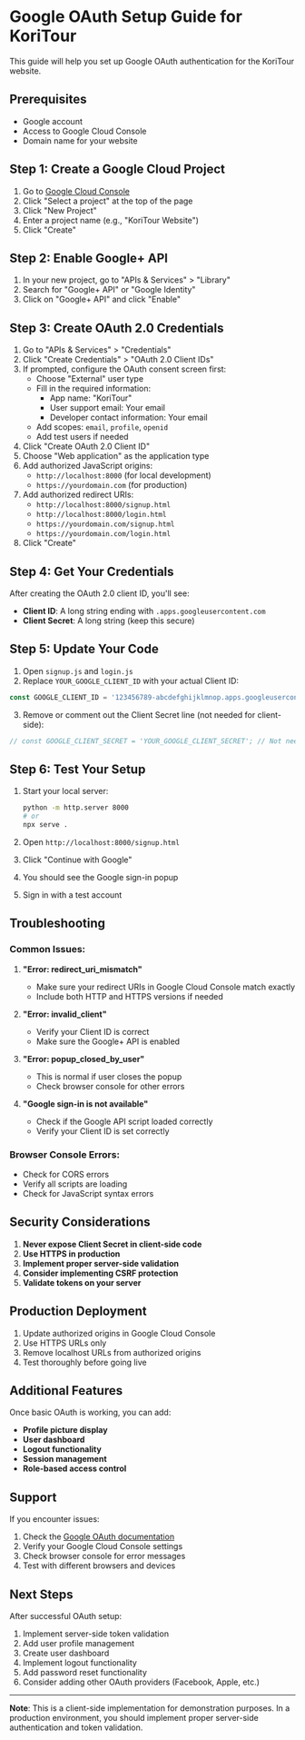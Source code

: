 # Google OAuth Setup Guide for KoriTour

This guide will help you set up Google OAuth authentication for the KoriTour website.

## Prerequisites

- Google account
- Access to Google Cloud Console
- Domain name for your website

## Step 1: Create a Google Cloud Project

1. Go to [Google Cloud Console](https://console.cloud.google.com/)
2. Click "Select a project" at the top of the page
3. Click "New Project"
4. Enter a project name (e.g., "KoriTour Website")
5. Click "Create"

## Step 2: Enable Google+ API

1. In your new project, go to "APIs & Services" > "Library"
2. Search for "Google+ API" or "Google Identity"
3. Click on "Google+ API" and click "Enable"

## Step 3: Create OAuth 2.0 Credentials

1. Go to "APIs & Services" > "Credentials"
2. Click "Create Credentials" > "OAuth 2.0 Client IDs"
3. If prompted, configure the OAuth consent screen first:
   - Choose "External" user type
   - Fill in the required information:
     - App name: "KoriTour"
     - User support email: Your email
     - Developer contact information: Your email
   - Add scopes: `email`, `profile`, `openid`
   - Add test users if needed
4. Click "Create OAuth 2.0 Client ID"
5. Choose "Web application" as the application type
6. Add authorized JavaScript origins:
   - `http://localhost:8000` (for local development)
   - `https://yourdomain.com` (for production)
7. Add authorized redirect URIs:
   - `http://localhost:8000/signup.html`
   - `http://localhost:8000/login.html`
   - `https://yourdomain.com/signup.html`
   - `https://yourdomain.com/login.html`
8. Click "Create"

## Step 4: Get Your Credentials

After creating the OAuth 2.0 client ID, you'll see:
- **Client ID**: A long string ending with `.apps.googleusercontent.com`
- **Client Secret**: A long string (keep this secure)

## Step 5: Update Your Code

1. Open `signup.js` and `login.js`
2. Replace `YOUR_GOOGLE_CLIENT_ID` with your actual Client ID:

```javascript
const GOOGLE_CLIENT_ID = '123456789-abcdefghijklmnop.apps.googleusercontent.com';
```

3. Remove or comment out the Client Secret line (not needed for client-side):

```javascript
// const GOOGLE_CLIENT_SECRET = 'YOUR_GOOGLE_CLIENT_SECRET'; // Not needed for client-side
```

## Step 6: Test Your Setup

1. Start your local server:
   ```bash
   python -m http.server 8000
   # or
   npx serve .
   ```

2. Open `http://localhost:8000/signup.html`
3. Click "Continue with Google"
4. You should see the Google sign-in popup
5. Sign in with a test account

## Troubleshooting

### Common Issues:

1. **"Error: redirect_uri_mismatch"**
   - Make sure your redirect URIs in Google Cloud Console match exactly
   - Include both HTTP and HTTPS versions if needed

2. **"Error: invalid_client"**
   - Verify your Client ID is correct
   - Make sure the Google+ API is enabled

3. **"Error: popup_closed_by_user"**
   - This is normal if user closes the popup
   - Check browser console for other errors

4. **"Google sign-in is not available"**
   - Check if the Google API script loaded correctly
   - Verify your Client ID is set correctly

### Browser Console Errors:

- Check for CORS errors
- Verify all scripts are loading
- Check for JavaScript syntax errors

## Security Considerations

1. **Never expose Client Secret in client-side code**
2. **Use HTTPS in production**
3. **Implement proper server-side validation**
4. **Consider implementing CSRF protection**
5. **Validate tokens on your server**

## Production Deployment

1. Update authorized origins in Google Cloud Console
2. Use HTTPS URLs only
3. Remove localhost URLs from authorized origins
4. Test thoroughly before going live

## Additional Features

Once basic OAuth is working, you can add:

- **Profile picture display**
- **User dashboard**
- **Logout functionality**
- **Session management**
- **Role-based access control**

## Support

If you encounter issues:

1. Check the [Google OAuth documentation](https://developers.google.com/identity/protocols/oauth2)
2. Verify your Google Cloud Console settings
3. Check browser console for error messages
4. Test with different browsers and devices

## Next Steps

After successful OAuth setup:

1. Implement server-side token validation
2. Add user profile management
3. Create user dashboard
4. Implement logout functionality
5. Add password reset functionality
6. Consider adding other OAuth providers (Facebook, Apple, etc.)

---

**Note**: This is a client-side implementation for demonstration purposes. In a production environment, you should implement proper server-side authentication and token validation.
